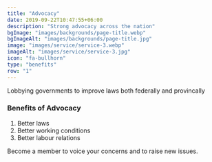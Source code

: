 ```yaml
---
title: "Advocacy"
date: 2019-09-22T10:47:55+06:00
description: "Strong advocacy across the nation"
bgImage: "images/backgrounds/page-title.webp"
bgImageAlt: "images/backgrounds/page-title.jpg"
image: "images/service/service-3.webp"
imageAlt: "images/service/service-3.jpg"
icon: "fa-bullhorn"
type: "benefits"
row: "1"
---
```


Lobbying governments to improve laws both federally and provincally

### Benefits of Advocacy

1. Better laws
2. Better working conditions
3. Better labour relations

Become a member to voice your concerns and to raise new issues.